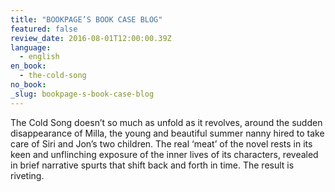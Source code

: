 ```yaml
---
title: "BOOKPAGE’S BOOK CASE BLOG"
featured: false
review_date: 2016-08-01T12:00:00.39Z
language:
  - english
en_book:
  - the-cold-song
no_book:
_slug: bookpage-s-book-case-blog
---
```


The Cold Song doesn’t so much as unfold as it revolves, around the sudden disappearance of Milla, the young and beautiful summer nanny hired to take care of Siri and Jon’s two children. The real ‘meat’ of the novel rests in its keen and unflinching exposure of the inner lives of its characters, revealed in brief narrative spurts that shift back and forth in time. The result is riveting.

